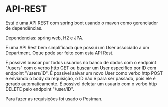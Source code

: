 # API-REST
Está é uma API REST com spring boot usando o maven como gerenciador de dependências.

Dependencias: spring web, H2 e JPA.

É uma API Rest bem simplificada que possui um User associado a um Department.
Oque pode ser feito com esta API Rest.

É possivel buscar por todos usuarios no banco de dados com o endpoint "/users" com o verbo http GET ou buscar um User especifico por ID com endpoint "/users/ID".
É possivel salvar um novo User como verbo http POST e enviando o body da requisição, o ID não é para ser passado, pois ele é gerado automaticamente.
É possivel deletar um usuario com o verbo http DELETE pelo endpoint "/user/ID".

Para fazer as requisições foi usado o Postman.
